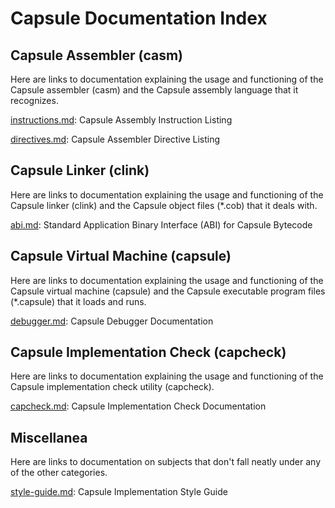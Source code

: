 # Capsule Documentation Index

## Capsule Assembler (casm)

Here are links to documentation explaining the usage and functioning of
the Capsule assembler (casm) and the Capsule assembly language that it
recognizes.

[instructions.md](https://github.com/capsule-console/capsule.d/blob/master/docs/instructions.md):
Capsule Assembly Instruction Listing

[directives.md](https://github.com/capsule-console/capsule.d/blob/master/docs/directives.md):
Capsule Assembler Directive Listing

## Capsule Linker (clink)

Here are links to documentation explaining the usage and functioning of
the Capsule linker (clink) and the Capsule object files (*.cob) that it
deals with.

[abi.md](https://github.com/capsule-console/capsule.d/blob/master/docs/abi.md):
Standard Application Binary Interface (ABI) for Capsule Bytecode

## Capsule Virtual Machine (capsule)

Here are links to documentation explaining the usage and functioning
of the Capsule virtual machine (capsule) and the Capsule executable
program files (*.capsule) that it loads and runs.

[debugger.md](https://github.com/capsule-console/capsule.d/blob/master/docs/debugger.md):
Capsule Debugger Documentation

## Capsule Implementation Check (capcheck)

Here are links to documentation explaining the usage and functioning
of the Capsule implementation check utility (capcheck).

[capcheck.md](https://github.com/capsule-console/capsule.d/blob/master/docs/capcheck.md):
Capsule Implementation Check Documentation

## Miscellanea

Here are links to documentation on subjects that don't fall neatly under
any of the other categories.

[style-guide.md](https://github.com/capsule-console/capsule.d/blob/master/docs/style-guide.md):
Capsule Implementation Style Guide
